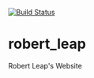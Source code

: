 [![Build Status](https://travis-ci.org/rleap/robert_leap.svg?branch=master)](https://travis-ci.org/rleap/robert_leap)

# robert_leap
Robert Leap's Website
